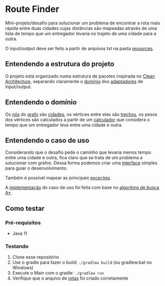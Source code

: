 # Route Finder

Mini-projeto/desafio para solucionar um problema de encontrar a rota mais rápida entre
 duas cidades cujas distâncias são mapeadas através de uma lista de tempo que um entregador
 levaria no trajeto de uma cidade para a outra.  

O input/output deve ser feito a partir de arquivos txt na pasta [resources](src/main/resources).

## Entendendo a estrutura do projeto

O projeto está organizado numa estrutura de pacotes inspirada no 
 [Clean Architecture](https://blog.cleancoder.com/uncle-bob/2012/08/13/the-clean-architecture.html),
 separando claramente o [domínio](src/main/java/routefinder/domain) dos
 [adaptadores](src/main/java/routefinder/adapter) de input/output.

## Entendendo o domínio

Os [nós](src/main/java/routefinder/domain/entity/Node.java) do
 [grafo](src/main/java/routefinder/domain/entity/Graph.java) são
 [cidades](src/main/java/routefinder/domain/entity/City.java), os vértices entre eles são
 [trechos](src/main/java/routefinder/domain/entity/Path.java), os pesos dos vértices são calculados
 a partir de um [calculador](src/main/java/routefinder/domain/entity/Scorer.java) que considera o
 tempo que um entregador leva entre uma cidade e outra.

## Entendendo o caso de uso

Considerando que o desafio pede o caminho que levaria menos tempo entre uma cidade e outra, fica
 claro que se trata de um problema a solucionar com grafos. Dessa forma podemos criar uma
 [interface](src/main/java/routefinder/domain/usecase/ShortestPath.java) simples para guiar o 
 desenvolvimento.

Também é possível mapear as principais [exceções](src/main/java/routefinder/domain/exception).

A [implementação](src/main/java/routefinder/domain/usecase/astar) do caso de uso foi feita com base
 no [algoritmo de busca A*](https://en.wikipedia.org/wiki/A*_search_algorithm).

## Como testar

### Pré-requisitos

* Java 11

### Testando

1. Clone esse repositório
2. Use o gradle para fazer o build: `./gradlew build`  (ou gradlew.bat no Windows)
3. Execute o Main com o gradle: `./gradlew run`
4. Verifique que o arquivo de [rotas](src/main/resources/rotas.txt) foi criado corretamente
